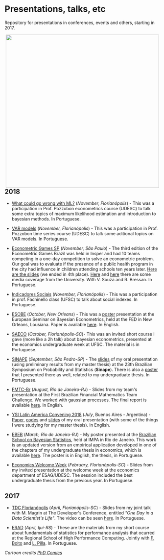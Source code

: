 # Presentations, talks, etc
Repository for presentations in conferences, events and others, starting in 2017.

<img src="http://phdcomics.com/comics/archive/phd012113s.gif" width="500" align = "right">

## 2018

* [What could go wrong with ML?](https://github.com/aishameriane/Presentations/blob/master/Econometria%20UDESC/EMV%20e%20Bayesiana%20-%20Aisha.pdf) (_November, Florianópolis_) - This was a participation in Prof. Pozzobon econometrics course (UDESC) to talk some extra topics of maximum likelihood estimation and introduction to bayesian methods. In Portuguese.

* [VAR models](https://github.com/aishameriane/Presentations/blob/master/Econometria%20UDESC/Modelos%20VAR%20-%20Aisha.pdf) (_November, Florianópolis_) - This was a participation in Prof. Pozzobon time series course (UDESC) to talk some aditional topics on VAR models. In Portuguese.

* [Econometric Games SP](https://www.insper.edu.br/agenda-de-eventos/econometric-games/) (_November, São Paulo_) - The third edition of the Econometric Games Brazil was held in Insper and had 10 teams competing in a one-day competition to solve an econometric problem. Our goal was to evaluate if the presence of a public health program in the city had influence in children attending schools ten years later. [Here are the slides](https://github.com/aishameriane/Presentations/blob/master/UDESC/Apresenta%C3%A7%C3%A3o%20marginais%20do%20crescimento.pdf) (we ended in 4th place). [Here](https://www.udesc.br/noticia/estudantes_de_ciencias_economicas_da_udesc_disputam_brazilian_econometric_games_em_sao_paulo) and [here](https://www.udesc.br/esag/noticia/equipe_do_curso_de_ciencias_economicas_da_udesc_fica_em_4__lugar_nos_brazilian_econometric_games) there are some media coverage from the University. With V. Souza and R. Bressan. In Portuguese.

* [Indicadores Sociais](https://github.com/aishameriane/Presentations/tree/master/Indicadores-Sociais) (_November, Florianópolis_) - This was a participation in prof. Fachinello class (UFSC) to talk about social indexes. In Portuguese.

* [ESOBE](https://www.frbatlanta.org/news/conferences-and-events/conferences/2018/1011-esobe-2018-new-orleans.aspx) (_October, New Orleans_) - This was a [poster](https://github.com/aishameriane/Presentations/blob/master/ESOBE/P%C3%B4ster%20ESOBE.pdf) presentation at the European Seminar on Bayesian Econometrics, held at the FED in New Orleans, Lousiana. Paper is available [here](https://github.com/aishameriane/Presentations/tree/master/ESOBE). In English.

* [SAECO](https://github.com/aishameriane/Presentations/tree/master/SAECO2018) (_October, Florianópolis-SC_)- This was an invited short course I gave (more like a 2h talk) about bayesian econometrics, presented at the economics undergraduate week at UFSC. The material is in Portuguese.

* [SINAPE](http://sinape2018.com.br/) (_September, São Pedro-SP_) - The [slides](https://github.com/aishameriane/Presentations/blob/master/SINAPE%202018/Apresentacao_SINAPE_2018_Aisha.pdf) of my oral presentation (using preliminary results from my master thesis) at the 23th Brazilian Symposium on Probability and Statistics (**Sinape**). There is also a [poster](https://github.com/aishameriane/Presentations/blob/master/SINAPE%202018/P%C3%B4ster%20Aishameriane%20SINAPE.pdf) that I presented there as well, related to my undergraduate thesis. In Portuguese.

* [FMTC-Br](https://emap.fgv.br/eventos/fmtc-br-2018) (_August, Rio de Janeiro-RJ_) - Slides from my team's presentation at the First Brazilian Financial Mathematics Team Challenge. We worked with gaussian processes. The final report is available [here](https://emap.fgv.br/sites/emap.fgv.br/files/u77/report_2018.pdf). In English.

* [YSI Latin America Convening 2018](https://www.ineteconomics.org/events/latam-convening) (_July_, Buenos Aires - Argentina) - [Paper](https://github.com/aishameriane/YSI2018/blob/master/Aishameriane%20Schmidt%20-%20Full%20paper%20-%20YSI%202018%20Latan%20Convening.pdf), [codes](https://github.com/aishameriane/YSI2018) and [slides](https://github.com/aishameriane/YSI2018/blob/master/Presentation%20-%20Aishameriane.pdf) of my oral presentation (with some of the things I were studying for my master thesis). In English.

* [EBEB](https://github.com/aishameriane/Presentations/blob/master/EBEB%202018/P%C3%B4ster.pdf) (_March, Rio de Janeiro-RJ_) - My poster presented at the [Brazilian School on Bayesian Statistics](http://www.redeabe.org.br/ebeb2018/), held at IMPA in Rio de Janeiro. This work is an updated version from an empirical application developed in one of the chapters of my undergraduate thesis in economics, which is available [here](http://sistemabu.udesc.br/pergamumweb/vinculos/000042/000042c2.pdf). The poster is in English, the thesis, in Portuguese.

* [Economics Welcome Week](https://github.com/aishameriane/Presentations/blob/master/UDESC/apresentacao-tcc-aisha.pdf) (_February, Florianópolis-SC_) - Slides from my invited presentation at the welcome week at the economics department of ESAG/UDESC. The session included the best undergraduate thesis from the previous year. In Portuguese.

## 2017

* [TDC Florianópolis](http://www.thedevelopersconference.com.br/tdc/2017/florianopolis/trilhas) (_April, Florianópolis-SC_) - Slides from my joint talk with M. Magrin at The Developer's Conference, entitled _"One Day in a Data Scientist's Life"_. The video can be seen [here](https://www.eventials.com/Globalcode/um-dia-na-vida-de-um-cientista-de-dados-stadium-quinta-matheus-magrin-aishameriane-schmidt/). In Portuguese.

* [ERAD](https://github.com/aishameriane/estatistica2017erad) (_April, Ijuí-RS_) - These are the materials from my short course about fundamentals of statistics for performance analysis that ocurred at the Regional School of High Performance Computing. Jointly with [F. Boito](http://www.inf.ufrgs.br/~fzboito/) and [L. Pilla](https://sites.google.com/view/laerciolimapilla/). In Portuguese.


*Cartoon credits* _[PhD Comics](http://phdcomics.com/comics/archive.php?comicid=1553)_

